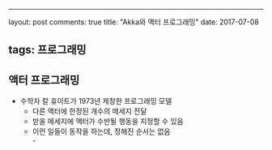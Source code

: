 ---

layout: post comments: true title: "Akka와 액터 프로그래밍" date: 2017-07-08

tags: 프로그래밍
----------------

액터 프로그래밍
---------------

-	수학자 칼 휴이트가 1973년 제창한 프로그래밍 모델
	-	다른 액터에 한정된 개수의 메세지 전달  
	-	받을 메세지에 액터가 수반될 행동을 지정할 수 있음  
	-	이런 일들이 동작을 하는데, 정해진 순서는 없음  
		\-
